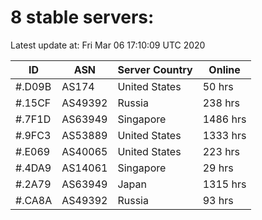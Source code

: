 # 8 stable servers:

Latest update at: Fri Mar 06 17:10:09 UTC 2020

| ID | ASN | Server Country | Online |
| -- | --- | -------------- | ------ |
| #.D09B | AS174 | United States | 50 hrs |
| #.15CF | AS49392 | Russia | 238 hrs |
| #.7F1D | AS63949 | Singapore | 1486 hrs |
| #.9FC3 | AS53889 | United States | 1333 hrs |
| #.E069 | AS40065 | United States | 223 hrs |
| #.4DA9 | AS14061 | Singapore | 29 hrs |
| #.2A79 | AS63949 | Japan | 1315 hrs |
| #.CA8A | AS49392 | Russia | 93 hrs |

